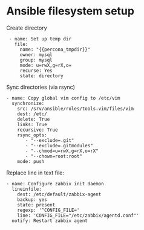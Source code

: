 # Ansible filesystem setup

Create directory
```
 - name: Set up temp dir
   file:
     name: "{{percona_tmpdir}}"
     owner: mysql
     group: mysql
     mode: u=rwX,g=rX,o=
     recurse: Yes
     state: directory
```


Sync directories (via rsync)

```
- name: Copy global vim config to /etc/vim
  synchronize:
    src: /srv/ansible/roles/tools.vim/files/vim
    dest: /etc/
    delete: True
    links: True
    recursive: True
    rsync_opts:
       - "--exclude=.git"
       - "--exclude=.gitmodules"
       - "--chmod=u=rwX,g=rX,o=rX"
       - "--chown=root:root"
    mode: push
```

Replace line in text file:

```
- name: Configure zabbix init daemon
  lineinfile:
    dest: /etc/default/zabbix-agent
    backup: yes
    state: present
    regexp: '^CONFIG_FILE='
    line: 'CONFIG_FILE="/etc/zabbix/agentd.conf"'
  notify: Restart zabbix agent
```
